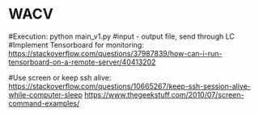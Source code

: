 # WACV
#Execution: python main_v1.py
#input - output file, send through LC
#Implement Tensorboard for monitoring: https://stackoverflow.com/questions/37987839/how-can-i-run-tensorboard-on-a-remote-server/40413202

#Use screen or keep ssh alive:
https://stackoverflow.com/questions/10665267/keep-ssh-session-alive-while-computer-sleep
https://www.thegeekstuff.com/2010/07/screen-command-examples/

